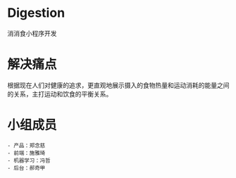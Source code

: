 # Digestion
消消食小程序开发

# 解决痛点
根据现在人们对健康的追求，更直观地展示摄入的食物热量和运动消耗的能量之间的关系，主打运动和饮食的平衡关系。
# 小组成员
    - 产品：郑念慈
    - 前端：施雅琦
    - 机器学习：冯哲
    - 后台：郝奇甲